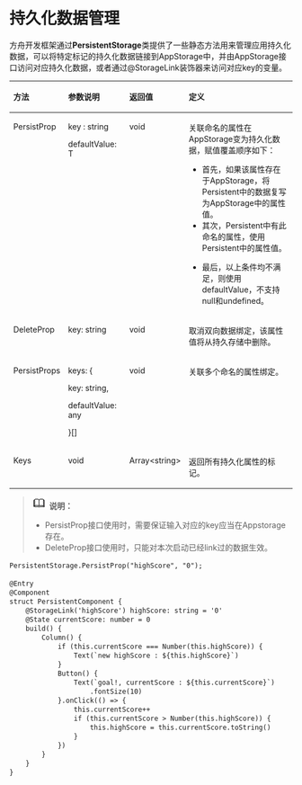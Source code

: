 # 持久化数据管理<a name="ZH-CN_TOPIC_0000001175152427"></a>

方舟开发框架通过**PersistentStorage**类提供了一些静态方法用来管理应用持久化数据，可以将特定标记的持久化数据链接到AppStorage中，并由AppStorage接口访问对应持久化数据，或者通过@StorageLink装饰器来访问对应key的变量。

<a name="table311mcpsimp"></a>
<table><thead align="left"><tr id="row317mcpsimp"><th class="cellrowborder" valign="top" width="15.02%" id="mcps1.1.5.1.1"><p id="p319mcpsimp"><a name="p319mcpsimp"></a><a name="p319mcpsimp"></a>方法</p>
</th>
<th class="cellrowborder" valign="top" width="23.07%" id="mcps1.1.5.1.2"><p id="p321mcpsimp"><a name="p321mcpsimp"></a><a name="p321mcpsimp"></a>参数说明</p>
</th>
<th class="cellrowborder" valign="top" width="14.63%" id="mcps1.1.5.1.3"><p id="p136621139145019"><a name="p136621139145019"></a><a name="p136621139145019"></a>返回值</p>
</th>
<th class="cellrowborder" valign="top" width="47.28%" id="mcps1.1.5.1.4"><p id="p323mcpsimp"><a name="p323mcpsimp"></a><a name="p323mcpsimp"></a>定义</p>
</th>
</tr>
</thead>
<tbody><tr id="row324mcpsimp"><td class="cellrowborder" valign="top" width="15.02%" headers="mcps1.1.5.1.1 "><p id="p326mcpsimp"><a name="p326mcpsimp"></a><a name="p326mcpsimp"></a>PersistProp</p>
</td>
<td class="cellrowborder" valign="top" width="23.07%" headers="mcps1.1.5.1.2 "><p id="p328mcpsimp"><a name="p328mcpsimp"></a><a name="p328mcpsimp"></a>key : string</p>
<p id="p269635419439"><a name="p269635419439"></a><a name="p269635419439"></a>defaultValue: T</p>
</td>
<td class="cellrowborder" valign="top" width="14.63%" headers="mcps1.1.5.1.3 "><p id="p266216399501"><a name="p266216399501"></a><a name="p266216399501"></a>void</p>
</td>
<td class="cellrowborder" valign="top" width="47.28%" headers="mcps1.1.5.1.4 "><p id="p115337540440"><a name="p115337540440"></a><a name="p115337540440"></a>关联命名的属性在AppStorage变为持久化数据，赋值覆盖顺序如下：</p>
<a name="ul65434733118"></a><a name="ul65434733118"></a><ul id="ul65434733118"><li>首先，如果该属性存在于AppStorage，将Persistent中的数据复写为AppStorage中的属性值。</li><li>其次，Persistent中有此命名的属性，使用Persistent中的属性值。</li></ul>
<a name="ul78891841205712"></a><a name="ul78891841205712"></a><ul id="ul78891841205712"><li>最后，以上条件均不满足，则使用defaultValue，不支持null和undefined。</li></ul>
</td>
</tr>
<tr id="row331mcpsimp"><td class="cellrowborder" valign="top" width="15.02%" headers="mcps1.1.5.1.1 "><p id="p333mcpsimp"><a name="p333mcpsimp"></a><a name="p333mcpsimp"></a>DeleteProp</p>
</td>
<td class="cellrowborder" valign="top" width="23.07%" headers="mcps1.1.5.1.2 "><p id="p335mcpsimp"><a name="p335mcpsimp"></a><a name="p335mcpsimp"></a>key: string</p>
</td>
<td class="cellrowborder" valign="top" width="14.63%" headers="mcps1.1.5.1.3 "><p id="p866233965012"><a name="p866233965012"></a><a name="p866233965012"></a>void</p>
</td>
<td class="cellrowborder" valign="top" width="47.28%" headers="mcps1.1.5.1.4 "><p id="p337mcpsimp"><a name="p337mcpsimp"></a><a name="p337mcpsimp"></a>取消双向数据绑定，该属性值将从持久存储中删除。</p>
</td>
</tr>
<tr id="row94321195117"><td class="cellrowborder" valign="top" width="15.02%" headers="mcps1.1.5.1.1 "><p id="p651421105116"><a name="p651421105116"></a><a name="p651421105116"></a>PersistProps</p>
</td>
<td class="cellrowborder" valign="top" width="23.07%" headers="mcps1.1.5.1.2 "><p id="p69911746282"><a name="p69911746282"></a><a name="p69911746282"></a>keys: {</p>
<p id="p52741115112813"><a name="p52741115112813"></a><a name="p52741115112813"></a>key: string,</p>
<p id="p1414372092813"><a name="p1414372092813"></a><a name="p1414372092813"></a>defaultValue: any</p>
<p id="p11542175114"><a name="p11542175114"></a><a name="p11542175114"></a>}[]</p>
</td>
<td class="cellrowborder" valign="top" width="14.63%" headers="mcps1.1.5.1.3 "><p id="p1451721115111"><a name="p1451721115111"></a><a name="p1451721115111"></a>void</p>
</td>
<td class="cellrowborder" valign="top" width="47.28%" headers="mcps1.1.5.1.4 "><p id="p8512119518"><a name="p8512119518"></a><a name="p8512119518"></a>关联多个命名的属性绑定。</p>
</td>
</tr>
<tr id="row338mcpsimp"><td class="cellrowborder" valign="top" width="15.02%" headers="mcps1.1.5.1.1 "><p id="p340mcpsimp"><a name="p340mcpsimp"></a><a name="p340mcpsimp"></a>Keys</p>
</td>
<td class="cellrowborder" valign="top" width="23.07%" headers="mcps1.1.5.1.2 "><p id="p342mcpsimp"><a name="p342mcpsimp"></a><a name="p342mcpsimp"></a>void</p>
</td>
<td class="cellrowborder" valign="top" width="14.63%" headers="mcps1.1.5.1.3 "><p id="p16662163915015"><a name="p16662163915015"></a><a name="p16662163915015"></a>Array&lt;string&gt;</p>
</td>
<td class="cellrowborder" valign="top" width="47.28%" headers="mcps1.1.5.1.4 "><p id="p344mcpsimp"><a name="p344mcpsimp"></a><a name="p344mcpsimp"></a>返回所有持久化属性的标记。</p>
</td>
</tr>
</tbody>
</table>

>![icon-note.gif](public_sys-resources/icon-note.gif) **说明：** 
>-   PersistProp接口使用时，需要保证输入对应的key应当在Appstorage存在。
>-   DeleteProp接口使用时，只能对本次启动已经link过的数据生效。

```
PersistentStorage.PersistProp("highScore", "0");

@Entry
@Component
struct PersistentComponent {
    @StorageLink('highScore') highScore: string = '0'
    @State currentScore: number = 0
    build() {
        Column() {
            if (this.currentScore === Number(this.highScore)) {
                Text(`new highScore : ${this.highScore}`)
            }
            Button() {
                Text(`goal!, currentScore : ${this.currentScore}`)
                    .fontSize(10)
            }.onClick(() => {
                this.currentScore++
                if (this.currentScore > Number(this.highScore)) {
                    this.highScore = this.currentScore.toString()
                }
            })
        }
    }
}
```

